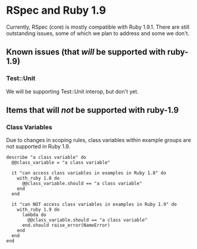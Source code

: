 # RSpec and Ruby 1.9

Currently, RSpec (core) is mostly compatible with Ruby 1.9.1. There are still
outstanding issues, some of which we plan to address and some we don't.

## Known issues (that *will* be supported with ruby-1.9)

### Test::Unit

We will be supporting Test::Unit interop, but don't yet.

## Items that will *not* be supported with ruby-1.9

### Class Variables

Due to changes in scoping rules, class variables within example groups are not
supported in Ruby 1.9.

    describe "a class variable" do
      @@class_variable = "a class variable"
  
      it "can access class variables in examples in Ruby 1.8" do
        with_ruby 1.8 do
          @@class_variable.should == "a class variable"
        end
      end
  
      it "can NOT access class variables in examples in Ruby 1.9" do
        with_ruby 1.9 do
          lambda do
            @@class_variable.should == "a class variable"
          end.should raise_error(NameError)
        end
      end
    end

